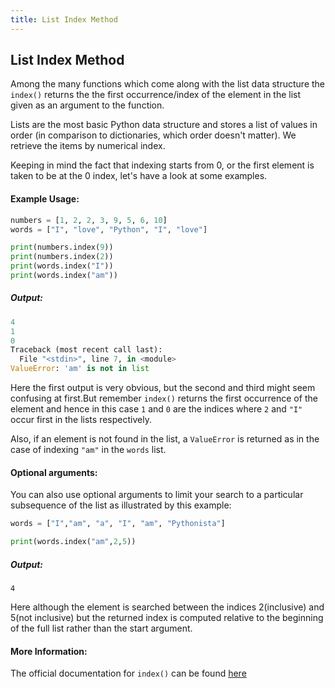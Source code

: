 ```yaml
---
title: List Index Method
---
```

## List Index Method

Among the many functions which come along with the list data structure the `index()` returns the the first occurrence/index of the element in the list given as an argument to the function. 

Lists are the most basic Python data structure and stores a list of values in order (in comparison to dictionaries, which order doesn't matter). We retrieve the items by numerical index.

Keeping in mind the fact that indexing starts from 0, or the first element is taken to be at the 0 index, let's have a look at some examples. 

#### Example Usage:

```py
numbers = [1, 2, 2, 3, 9, 5, 6, 10]
words = ["I", "love", "Python", "I", "love"]

print(numbers.index(9))
print(numbers.index(2))
print(words.index("I"))
print(words.index("am"))
```

##### Output:

```py
4
1
0
Traceback (most recent call last):
  File "<stdin>", line 7, in <module>
ValueError: 'am' is not in list
```

Here the first output is very obvious, but the second and third might seem confusing at first.But remember `index()` returns the first occurrence of the element and hence in this case `1` and `0` are the indices where `2` and `"I"` occur first in the lists respectively.

Also, if an element is not found in the list, a `ValueError` is returned as in the case of indexing `"am"` in the `words` list.

#### Optional arguments:

You can also use optional arguments to limit your search to a particular subsequence of the list as illustrated by this example:

```py
words = ["I","am", "a", "I", "am", "Pythonista"]

print(words.index("am",2,5))
```
##### Output:
```
4
```
Here although the element is searched between the indices 2(inclusive) and 5(not inclusive) but the returned index is computed relative to the beginning of the full list rather than the start argument.

#### More Information:

The official documentation for `index()` can be found <a href='https://docs.python.org/3.6/tutorial/datastructures.html' target='_blank' rel='nofollow'>here</a>


